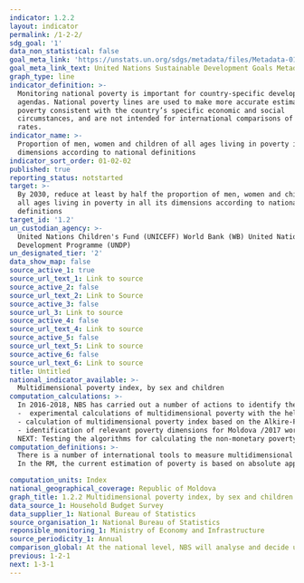 ```yaml
---
indicator: 1.2.2
layout: indicator
permalink: /1-2-2/
sdg_goal: '1'
data_non_statistical: false
goal_meta_link: 'https://unstats.un.org/sdgs/metadata/files/Metadata-01-02-01.pdf '
goal_meta_link_text: United Nations Sustainable Development Goals Metadata (PDF 894 KB)
graph_type: line
indicator_definition: >-
  Monitoring national poverty is important for country-specific development
  agendas. National poverty lines are used to make more accurate estimates of
  poverty consistent with the country’s specific economic and social
  circumstances, and are not intended for international comparisons of poverty
  rates.
indicator_name: >-
  Proportion of men, women and children of all ages living in poverty in all its
  dimensions according to national definitions
indicator_sort_order: 01-02-02
published: true
reporting_status: notstarted
target: >-
  By 2030, reduce at least by half the proportion of men, women and children of
  all ages living in poverty in all its dimensions according to national
  definitions
target_id: '1.2'
un_custodian_agency: >-
  United Nations Children's Fund (UNICEFF) World Bank (WB) United Nations
  Development Programme (UNDP)
un_designated_tier: '2'
data_show_map: false
source_active_1: true
source_url_text_1: Link to source
source_active_2: false
source_url_text_2: Link to Source
source_active_3: false
source_url_3: Link to source
source_active_4: false
source_url_text_4: Link to source
source_active_5: false
source_url_text_5: Link to source
source_active_6: false
source_url_text_6: Link to source
title: Untitled
national_indicator_available: >-
  Multidimensional poverty index, by sex and children
computation_calculations: >-
  In 2016-2018, NBS has carried out a number of actions to identify the main non-monetary deprivations in the country's context: 
  -  experimental calculations of multidimensional poverty with the help of AROPE indicator, the poverty risk rate or that of social exclusion (with some changes in the calculation methodology of the 3 dimensions of AROPE)/2016
  - calculation of multidimensional poverty index based on the Alkire-Foster methodology developed by the professors from Oxford University/2016
  - identification of relevant poverty dimensions for Moldova /2017 workshop with data users/,/2018 household survey to validate the dimensions/
  NEXT: Testing the algorithms for calculating the non-monetary poverty indicators: MPI, AROPE, including of multi-dimensional poverty of children 
computation_definitions: >-
  There is a number of international tools to measure multidimensional poverty, among which AROPE (Eurostat) and Alkire-Foster (Oxford Univer.) 
  In the RM, the current estimation of poverty is based on absolute approach and consumption expenditures is the main indicator used to measure population wellbeing. But the monetary poverty should be completed with multidimensional poverty to describe as accurately as possible the poverty situation.

computation_units: Index
national_geographical_coverage: Republic of Moldova
graph_title: 1.2.2 Multidimensional poverty index, by sex and children 
data_source_1: Household Budget Survey 
data_supplier_1: National Bureau of Statistics
source_organisation_1: National Bureau of Statistics
reponsible_monitoring_1: Ministry of Economy and Infrastructure
source_periodicity_1: Annual
comparison_global: At the national level, NBS will analyse and decide upon the methodology for calculating the multidimensional poverty 
previous: 1-2-1
next: 1-3-1
---
```

